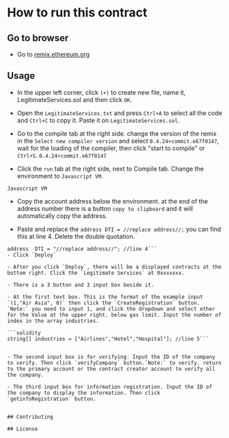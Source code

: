 # How to run this contract


## Go to browser

- Go to [remix.ethereum.org](http://remix.ethereum.org/)

## Usage
- In the upper left corner, click `(+)` to create new file, name it, LegitimateServices.sol and then click `OK`.
- Open the `LegitimateServices.txt` and press `Ctrl+A` to select all the code and `Ctrl+C` to copy it. Paste it on `LegitimateServices.sol`.

- Go to the compile tab at the right side. change the version of the remix in the `Select new compiler version` and select `0.4.24+commit.e67f0147`,
wait for the loading of the compiler, then click "start to compile" or `Ctrl+S`.
```0.4.24+commit.e67f0147```

- Click the `run` tab at the right side, next to Compile tab. Change the environment to `Javascript VM`.

```Javascript VM```

- Copy the account address below the environment. at the end of the address number there is a button `copy to clipboard` and it will automatically copy the address.

- Paste and replace the `address DTI = //replace address//;` you can find this at line 4. Delete the double quotation.

```solidity
address  DTI = "//replace address//"; //line 4```
- Click `Deploy`

- After you click `Deploy`, there will be a displayed contracts at the bottom right. Click the `Legitimate Services` at 0xxxxxxx.

- There is a 3 button and 3 input box beside it.

- At the first text box. This is the format of the example input `(1,"Air Asia", 0)` then click the `CreateRegistration` button. `Note:` you need to input 1, and click the dropdown and select ether for the Value at the upper right. below gas limit. Input the number of index in the array industries.

```solidity
string[] industries = ["Airlines","Hotel","Hospital"]; //line 5```


- The second input box is for verifying. Input the ID of the company to verify. Then click `verifyCompany` button.`Note:` to verify. return to the primary account or the contract creator account to verify all the company.

- The third input box for information registration. Input the ID of the company to display the information. Then click `getinfoRegistration` button.


## Contributing

## License
